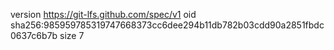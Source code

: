 version https://git-lfs.github.com/spec/v1
oid sha256:985959785319747668373cc6dee294b11db782b03cdd90a2851fbdc0637c6b7b
size 7
